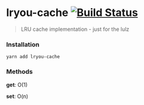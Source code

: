 # lryou-cache [![Build Status](https://travis-ci.org/zzarcon/lryou-cache.svg?branch=master)](https://travis-ci.org/zzarcon/lryou-cache)
> LRU cache implementation - just for the lulz

### Installation

```
yarn add lryou-cache
```

### Methods

**get**: O(1)

**set**: O(n)